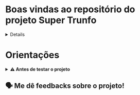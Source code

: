 # Boas vindas ao repositório do projeto Super Trunfo

<details>
🧑‍💻 O que foi desenvolvido<br />

Desenvolvimento de um programa que compara dois atributos de cartas do Super Trunfo utilizando estruturas de decisão.     
Desenvolvimento do programa com menus interativos e implementação de comparações de cartas usando estruturas de decisão aninhadas e encadeadas.   
Desenvolvimento do programa com funcionalidades avançadas, como a comparação de dois atributos e emprego de operadores ternários.

<br />

</details>
	
# Orientações
<details>
  <summary><strong>⚠ Antes de testar o projeto</strong></summary><br />

  1. Clone o repositório

  - Use o comando: `git clone git@github.com:p4n1k0/super-trunfo-inicio.git`
  - Entre na pasta do repositório que você acabou de clonar:
    - `cd super-trunfo-inicio/super-trunfo`

  2. Crie o arquivo cartas

  - `gcc -o cartas cartas.c`
  
  3. Inicialize a aplicação

  - `./cartas`  
  
</details>

🗣 Me dê feedbacks sobre o projeto!
---
